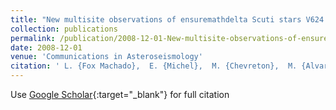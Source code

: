 ```yaml
---
title: "New multisite observations of ensuremathdelta Scuti stars V624 Tauri and HD 23194"
collection: publications
permalink: /publication/2008-12-01-New-multisite-observations-of-ensuremathdelta-Scuti-stars-V624-Tauri-and-HD-23194
date: 2008-12-01
venue: 'Communications in Asteroseismology'
citation: ' L. {Fox Machado},  E. {Michel},  M. {Chevreton},  M. {Alvarez},  Z. {Li},  J. {Belmonte},  A. {Fernandez},  L. {Parrao},  M. {Rabus},  J. {Lochard},  F. {Perez Hernandez},  J. {Pena},  S. {Pau}, &quot;New multisite observations of ensuremathdelta Scuti stars V624 Tauri and HD 23194.&quot; Communications in Asteroseismology, 2008.'
---
```

Use [Google Scholar](https://scholar.google.com/scholar?q=New+multisite+observations+of+ensuremathdelta+Scuti+stars+V624+Tauri+and+HD+23194){:target="_blank"} for full citation